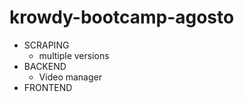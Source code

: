# krowdy-bootcamp-agosto
- SCRAPING
   - multiple versions
- BACKEND
   - Video manager 
- FRONTEND

